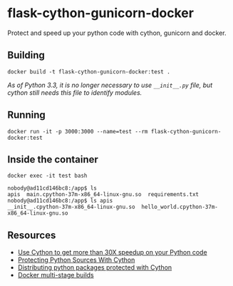 # flask-cython-gunicorn-docker

Protect and speed up your python code with cython, gunicorn and docker.

## Building

```docker build -t flask-cython-gunicorn-docker:test .```

*As of Python 3.3, it is no longer necessary to use ```__init__.py``` file, but cython still needs this file to identify modules.*

## Running

```docker run -it -p 3000:3000 --name=test --rm flask-cython-gunicorn-docker:test```

## Inside the container

```docker exec -it test bash```

```
nobody@ad11cd146bc8:/app$ ls
apis  main.cpython-37m-x86_64-linux-gnu.so  requirements.txt
nobody@ad11cd146bc8:/app$ ls apis
__init__.cpython-37m-x86_64-linux-gnu.so  hello_world.cpython-37m-x86_64-linux-gnu.so
```

## Resources

-  [Use Cython to get more than 30X speedup on your Python code](https://towardsdatascience.com/use-cython-to-get-more-than-30x-speedup-on-your-python-code-f6cb337919b6)
-  [Protecting Python Sources With Cython](https://medium.com/@xpl/protecting-python-sources-using-cython-dcd940bb188e)
-  [Distributing python packages protected with Cython](https://medium.com/swlh/distributing-python-packages-protected-with-cython-40fc29d84caf)
-  [Docker multi-stage builds](https://docs.docker.com/develop/develop-images/multistage-build/)
